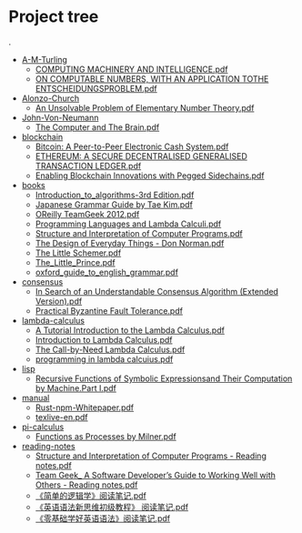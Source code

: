 # Project tree

.
 * <a href="./A-M-Turling">A-M-Turling</a>
   * <a href="./A-M-Turling/COMPUTING MACHINERY AND INTELLIGENCE.pdf">COMPUTING MACHINERY AND INTELLIGENCE.pdf</a>
   * <a href="./A-M-Turling/ON COMPUTABLE NUMBERS, WITH AN APPLICATION TOTHE ENTSCHEIDUNGSPROBLEM.pdf">ON COMPUTABLE NUMBERS, WITH AN APPLICATION TOTHE ENTSCHEIDUNGSPROBLEM.pdf</a>
 * <a href="./Alonzo-Church">Alonzo-Church</a>
   * <a href="./Alonzo-Church/An Unsolvable Problem of Elementary Number Theory.pdf">An Unsolvable Problem of Elementary Number Theory.pdf</a>
 * <a href="./John-Von-Neumann">John-Von-Neumann</a>
   * <a href="./John-Von-Neumann/The Computer and The Brain.pdf">The Computer and The Brain.pdf</a>
 * <a href="./blockchain">blockchain</a>
   * <a href="./blockchain/Bitcoin: A Peer-to-Peer Electronic Cash System.pdf">Bitcoin: A Peer-to-Peer Electronic Cash System.pdf</a>
   * <a href="./blockchain/ETHEREUM: A SECURE DECENTRALISED GENERALISED TRANSACTION LEDGER.pdf">ETHEREUM: A SECURE DECENTRALISED GENERALISED TRANSACTION LEDGER.pdf</a>
   * <a href="./blockchain/Enabling Blockchain Innovations with Pegged Sidechains.pdf">Enabling Blockchain Innovations with Pegged Sidechains.pdf</a>
 * <a href="./books">books</a>
   * <a href="./books/Introduction_to_algorithms-3rd Edition.pdf">Introduction_to_algorithms-3rd Edition.pdf</a>
   * <a href="./books/Japanese Grammar Guide by Tae Kim.pdf">Japanese Grammar Guide by Tae Kim.pdf</a>
   * <a href="./books/OReilly TeamGeek 2012.pdf">OReilly TeamGeek 2012.pdf</a>
   * <a href="./books/Programming Languages and Lambda Calculi.pdf">Programming Languages and Lambda Calculi.pdf</a>
   * <a href="./books/Structure and Interpretation of  Computer Programs.pdf">Structure and Interpretation of  Computer Programs.pdf</a>
   * <a href="./books/The Design of Everyday Things - Don Norman.pdf">The Design of Everyday Things - Don Norman.pdf</a>
   * <a href="./books/The Little Schemer.pdf">The Little Schemer.pdf</a>
   * <a href="./books/The_Little_Prince.pdf">The_Little_Prince.pdf</a>
   * <a href="./books/oxford_guide_to_english_grammar.pdf">oxford_guide_to_english_grammar.pdf</a>
 * <a href="./consensus">consensus</a>
   * <a href="./consensus/In Search of an Understandable Consensus Algorithm (Extended Version).pdf">In Search of an Understandable Consensus Algorithm (Extended Version).pdf</a>
   * <a href="./consensus/Practical Byzantine Fault Tolerance.pdf">Practical Byzantine Fault Tolerance.pdf</a>
 * <a href="./lambda-calculus">lambda-calculus</a>
   * <a href="./lambda-calculus/A Tutorial Introduction to the Lambda Calculus.pdf">A Tutorial Introduction to the Lambda Calculus.pdf</a>
   * <a href="./lambda-calculus/Introduction to Lambda Calculus.pdf">Introduction to Lambda Calculus.pdf</a>
   * <a href="./lambda-calculus/The Call-by-Need Lambda Calculus.pdf">The Call-by-Need Lambda Calculus.pdf</a>
   * <a href="./lambda-calculus/programming in lambda calcuius.pdf">programming in lambda calcuius.pdf</a>
 * <a href="./lisp">lisp</a>
   * <a href="./lisp/Recursive Functions of Symbolic Expressionsand Their Computation by Machine.Part I.pdf">Recursive Functions of Symbolic Expressionsand Their Computation by Machine.Part I.pdf</a>
 * <a href="./manual">manual</a>
   * <a href="./manual/Rust-npm-Whitepaper.pdf">Rust-npm-Whitepaper.pdf</a>
   * <a href="./manual/texlive-en.pdf">texlive-en.pdf</a>
 * <a href="./pi-calculus">pi-calculus</a>
   * <a href="./pi-calculus/Functions as Processes by Milner.pdf">Functions as Processes by Milner.pdf</a>
 * <a href="./reading-notes">reading-notes</a>
     * <a href="./reading-notes/Structure and Interpretation of Computer Programs - Reading notes.pdf">Structure and Interpretation of Computer Programs - Reading notes.pdf</a>
     * <a href="./reading-notes/Team Geek_ A Software Developer’s Guide to Working Well with Others - Reading notes.pdf">Team Geek_ A Software Developer’s Guide to Working Well with Others - Reading notes.pdf</a>
     * <a href="./reading-notes/《简单的逻辑学》阅读笔记.pdf">《简单的逻辑学》阅读笔记.pdf</a>
     * <a href="./reading-notes/《英语语法新思维初级教程》 阅读笔记.pdf">《英语语法新思维初级教程》 阅读笔记.pdf</a>
     * <a href="./reading-notes/《零基础学好英语语法》阅读笔记.pdf">《零基础学好英语语法》阅读笔记.pdf</a>
